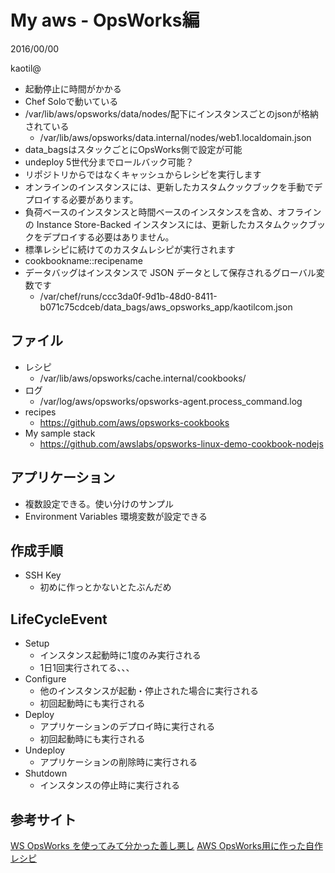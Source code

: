 # My aws - OpsWorks編

2016/00/00

kaotil@



- 起動停止に時間がかかる
- Chef Soloで動いている
- /var/lib/aws/opsworks/data/nodes/配下にインスタンスごとのjsonが格納されている
  - /var/lib/aws/opsworks/data.internal/nodes/web1.localdomain.json
- data_bagsはスタックごとにOpsWorks側で設定が可能
- undeploy 5世代分までロールバック可能？
- リポジトリからではなくキャッシュからレシピを実行します
- オンラインのインスタンスには、更新したカスタムクックブックを手動でデプロイする必要があります。
- 負荷ベースのインスタンスと時間ベースのインスタンスを含め、オフラインの Instance Store-Backed インスタンスには、更新したカスタムクックブックをデプロイする必要はありません。
- 標準レシピに続けてのカスタムレシピが実行されます
- cookbookname::recipename 
- データバッグはインスタンスで JSON データとして保存されるグローバル変数です
  - /var/chef/runs/ccc3da0f-9d1b-48d0-8411-b071c75cdceb/data_bags/aws_opsworks_app/kaotilcom.json



## ファイル
- レシピ
  - /var/lib/aws/opsworks/cache.internal/cookbooks/
- ログ
  - /var/log/aws/opsworks/opsworks-agent.process_command.log
- recipes
  - https://github.com/aws/opsworks-cookbooks
- My sample stack
  - https://github.com/awslabs/opsworks-linux-demo-cookbook-nodejs



## アプリケーション
- 複数設定できる。使い分けのサンプル
- Environment Variables 環境変数が設定できる



## 作成手順
- SSH Key
  - 初めに作っとかないとたぶんだめ



## LifeCycleEvent
- Setup
  - インスタンス起動時に1度のみ実行される
   - 1日1回実行されてる、、、
- Configure
  - 他のインスタンスが起動・停止された場合に実行される
  - 初回起動時にも実行される
- Deploy
  - アプリケーションのデプロイ時に実行される
  - 初回起動時にも実行される
- Undeploy
  - アプリケーションの削除時に実行される
- Shutdown
  - インスタンスの停止時に実行される



## 参考サイト
[WS OpsWorks を使ってみて分かった善し悪し](http://bynatures.net/wordpress/3920/)
[AWS OpsWorks用に作った自作レシピ](http://qiita.com/f96q@github/items/63041a8b6a22d9f491d0)
